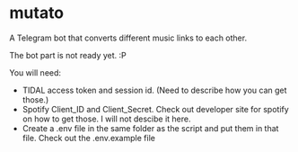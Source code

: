 # mutato
A Telegram bot that converts different music links to each other.

The bot part is not ready yet. :P 

You will need:
* TIDAL access token and session id. (Need to describe how you can get those.) 
* Spotify Client_ID and Client_Secret. Check out developer site for spotify on how to get those. I will not descibe it here. 
* Create a .env file in the same folder as the script and put them in that file. Check out the .env.example file

